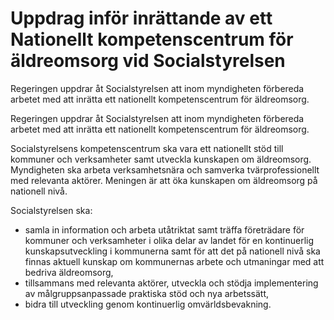 # Uppdrag inför inrättande av ett Nationellt kompetenscentrum för äldreomsorg vid Socialstyrelsen

Regeringen uppdrar åt Socialstyrelsen att inom myndigheten förbereda arbetet med att inrätta ett nationellt kompetenscentrum för äldreomsorg.

Regeringen uppdrar åt Socialstyrelsen att inom myndigheten förbereda arbetet med att inrätta ett nationellt kompetenscentrum för äldreomsorg.

Socialstyrelsens kompetenscentrum ska vara ett nationellt stöd till kommuner och verksamheter samt utveckla kunskapen om äldreomsorg. Myndigheten ska arbeta verksamhetsnära och samverka tvärprofessionellt med relevanta aktörer. Meningen är att öka kunskapen om äldreomsorg på nationell nivå.

Socialstyrelsen ska:

* samla in information och arbeta utåtriktat samt träffa företrädare för kommuner och verksamheter i olika delar av landet för en kontinuerlig kunskapsutveckling i kommunerna samt för att det på nationell nivå ska finnas aktuell kunskap om kommunernas arbete och utmaningar med att bedriva äldreomsorg,
* tillsammans med relevanta aktörer, utveckla och stödja implementering av målgruppsanpassade praktiska stöd och nya arbetssätt,
* bidra till utveckling genom kontinuerlig omvärldsbevakning.
